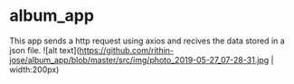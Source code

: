 # album_app
This app sends a http request using axios and recives the data stored in a json file.
![alt text](https://github.com/rithin-jose/album_app/blob/master/src/img/photo_2019-05-27_07-28-31.jpg | width:200px)
